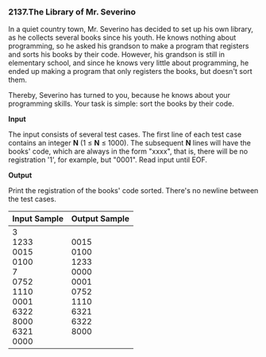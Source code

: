 ### 2137.The Library of Mr. Severino

In a quiet country town, Mr. Severino has decided to set up his own library, as he collects several books since his youth. He knows nothing about programming, so he asked his grandson to make a program that registers and sorts his books by their code. However, his grandson is still in elementary school, and since he knows very little about programming, he ended up making a program that only registers the books, but doesn't sort them.

Thereby, Severino has turned to you, because he knows about your programming skills. Your task is simple: sort the books by their code.

**Input**

The input consists of several test cases. The first line of each test case contains an integer **N** (1 ≤ **N** ≤ 1000). The subsequent **N** lines will have the books' code, which are always in the form "xxxx", that is, there will be no registration '1', for example, but "0001". Read input until EOF.

**Output**

Print the registration of the books' code sorted. There's no newline between the test cases.

| Input Sample | Output Sample |
| ------------ | ------------- |
|3<br>1233<br>0015<br>0100<br>7<br>0752<br>1110<br>0001<br>6322<br>8000<br>6321<br>0000|0015<br>0100<br>1233<br>0000<br>0001<br>0752<br>1110<br>6321<br>6322<br>8000|
